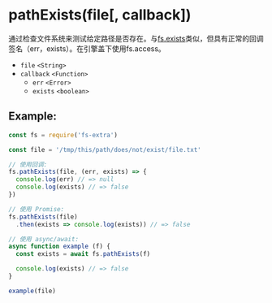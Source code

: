 # pathExists(file[, callback])

通过检查文件系统来测试给定路径是否存在。与[fs.exists](https://nodejs.org/api/fs.html#fs_fs_exists_path_callback)类似，但具有正常的回调签名（err，exists）。在引擎盖下使用fs.access。

- `file` `<String>`
- `callback` `<Function>` 
   - `err` `<Error>`
   - `exists` `<boolean>`

## Example:

```javascript
const fs = require('fs-extra')

const file = '/tmp/this/path/does/not/exist/file.txt'

// 使用回调:
fs.pathExists(file, (err, exists) => {
  console.log(err) // => null
  console.log(exists) // => false
})

// 使用 Promise:
fs.pathExists(file)
  .then(exists => console.log(exists)) // => false

// 使用 async/await:
async function example (f) {
  const exists = await fs.pathExists(f)

  console.log(exists) // => false
}

example(file)
```
